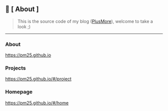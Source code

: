 ## 🔎 [ About ]

> This is the source code of my blog ([PlusMore](https://pm25.github.io/)), welcome to take a look ;)

---

### About
https://pm25.github.io

### Projects
https://pm25.github.io/#/project

### Homepage
https://pm25.github.io/#/home
